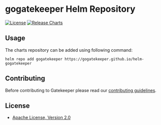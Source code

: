 # gogatekeeper Helm Repository

[![License](https://img.shields.io/badge/License-Apache%202.0-blue.svg)](https://opensource.org/licenses/Apache-2.0)
[![Release Charts](https://github.com/gogatekeeper/helm-gogatekeeper/actions/workflows/release.yml/badge.svg?branch=main)](https://github.com/gogatekeeper/helm-gogatekeeper/actions/workflows/release.yml)

## Usage

The charts repository can be added using following command:

```console
helm repo add gogatekeeper https://gogatekeeper.github.io/helm-gogatekeeper
```

## Contributing

Before contributing to Gatekeeper please read our [contributing guidelines](https://github.com/gogatekeeper/gatekeeper/blob/master/CONTRIBUTING.md).

## License

* [Apache License, Version 2.0](https://www.apache.org/licenses/LICENSE-2.0)

